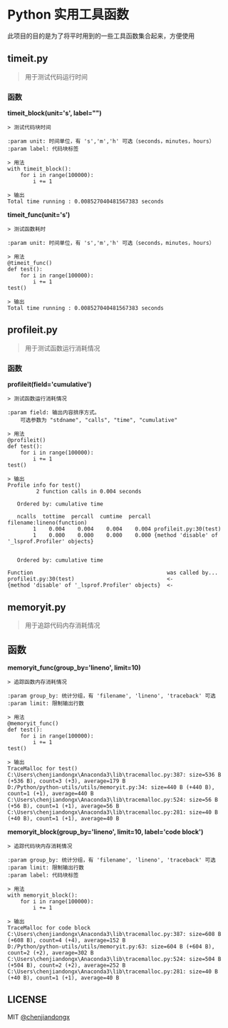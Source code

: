 # Python 实用工具函数

此项目的目的是为了将平时用到的一些工具函数集合起来，方便使用

## timeit.py
> 用于测试代码运行时间

### 函数

**timeit_block(unit='s', label="")**
```
> 测试代码块时间

:param unit: 时间单位，有 's','m','h' 可选（seconds，minutes，hours）
:param label: 代码块标签

> 用法
with timeit_block():
    for i in range(100000):
        i += 1

> 输出
Total time running : 0.008527040481567383 seconds
```

**timeit_func(unit='s')**
```
> 测试函数耗时

:param unit: 时间单位，有 's','m','h' 可选（seconds，minutes，hours）

> 用法
@timeit_func()
def test():
    for i in range(100000):
        i += 1
test()

> 输出
Total time running : 0.008527040481567383 seconds
```


## profileit.py
> 用于测试函数运行消耗情况

### 函数

**profileit(field='cumulative')**
```
> 测试函数运行消耗情况

:param field: 输出内容排序方式。
    可选参数为 "stdname", "calls", "time", "cumulative"

> 用法
@profileit()
def test():
    for i in range(100000):
        i += 1
test()

> 输出
Profile info for test()
         2 function calls in 0.004 seconds

   Ordered by: cumulative time

   ncalls  tottime  percall  cumtime  percall filename:lineno(function)
        1    0.004    0.004    0.004    0.004 profileit.py:30(test)
        1    0.000    0.000    0.000    0.000 {method 'disable' of '_lsprof.Profiler' objects}


   Ordered by: cumulative time

Function                                          was called by...
profileit.py:30(test)                             <-
{method 'disable' of '_lsprof.Profiler' objects}  <-
```


## memoryit.py
> 用于追踪代码内存消耗情况

## 函数

**memoryit_func(group_by='lineno', limit=10)**
```
> 追踪函数内存消耗情况

:param group_by: 统计分组，有 'filename', 'lineno', 'traceback' 可选
:param limit: 限制输出行数

> 用法
@memoryit_func()
def test():
    for i in range(100000):
        i += 1
test()

> 输出
TraceMalloc for test()
C:\Users\chenjiandongx\Anaconda3\lib\tracemalloc.py:387: size=536 B (+536 B), count=3 (+3), average=179 B
D:/Python/python-utils/utils/memoryit.py:34: size=440 B (+440 B), count=1 (+1), average=440 B
C:\Users\chenjiandongx\Anaconda3\lib\tracemalloc.py:524: size=56 B (+56 B), count=1 (+1), average=56 B
C:\Users\chenjiandongx\Anaconda3\lib\tracemalloc.py:281: size=40 B (+40 B), count=1 (+1), average=40 B
```

**memoryit_block(group_by='lineno', limit=10, label='code block')**
```
> 追踪代码块内存消耗情况

:param group_by: 统计分组，有 'filename', 'lineno', 'traceback' 可选
:param limit: 限制输出行数
:param label: 代码块标签

> 用法
with memoryit_block():
    for i in range(100000):
        i += 1

> 输出
TraceMalloc for code block
C:\Users\chenjiandongx\Anaconda3\lib\tracemalloc.py:387: size=608 B (+608 B), count=4 (+4), average=152 B
D:/Python/python-utils/utils/memoryit.py:63: size=604 B (+604 B), count=2 (+2), average=302 B
C:\Users\chenjiandongx\Anaconda3\lib\tracemalloc.py:524: size=504 B (+504 B), count=2 (+2), average=252 B
C:\Users\chenjiandongx\Anaconda3\lib\tracemalloc.py:281: size=40 B (+40 B), count=1 (+1), average=40 B
```


## LICENSE

MIT [@chenjiandongx](https://github.com/chenjiandongx)
